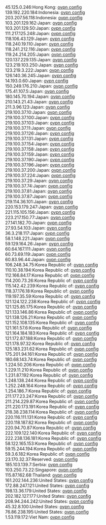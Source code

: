45.125.0.246:Hong Kong: [ovpn config](vpn/45_125_0_246.ovpn)  
139.192.220.184:Indonesia: [ovpn config](vpn/139_192_220_184.ovpn)  
203.207.56.118:Indonesia: [ovpn config](vpn/203_207_56_118.ovpn)  
103.201.129.162:Japan: [ovpn config](vpn/103_201_129_162.ovpn)  
103.201.129.50:Japan: [ovpn config](vpn/103_201_129_50.ovpn)  
111.217.125.248:Japan: [ovpn config](vpn/111_217_125_248.ovpn)  
118.106.43.129:Japan: [ovpn config](vpn/118_106_43_129.ovpn)  
118.240.19.110:Japan: [ovpn config](vpn/118_240_19_110.ovpn)  
118.241.212.116:Japan: [ovpn config](vpn/118_241_212_116.ovpn)  
119.24.214.205:Japan: [ovpn config](vpn/119_24_214_205.ovpn)  
120.137.229.135:Japan: [ovpn config](vpn/120_137_229_135.ovpn)  
123.219.103.250:Japan: [ovpn config](vpn/123_219_103_250.ovpn)  
123.219.3.222:Japan: [ovpn config](vpn/123_219_3_222.ovpn)  
126.140.36.245:Japan: [ovpn config](vpn/126_140_36_245.ovpn)  
14.193.0.60:Japan: [ovpn config](vpn/14_193_0_60.ovpn)  
150.249.176.210:Japan: [ovpn config](vpn/150_249_176_210.ovpn)  
175.41.107.5:Japan: [ovpn config](vpn/175_41_107_5.ovpn)  
180.145.70.194:Japan: [ovpn config](vpn/180_145_70_194.ovpn)  
210.143.21.43:Japan: [ovpn config](vpn/210_143_21_43.ovpn)  
211.3.96.123:Japan: [ovpn config](vpn/211_3_96_123.ovpn)  
219.100.37.10:Japan: [ovpn config](vpn/219_100_37_10.ovpn)  
219.100.37.100:Japan: [ovpn config](vpn/219_100_37_100.ovpn)  
219.100.37.103:Japan: [ovpn config](vpn/219_100_37_103.ovpn)  
219.100.37.11:Japan: [ovpn config](vpn/219_100_37_11.ovpn)  
219.100.37.126:Japan: [ovpn config](vpn/219_100_37_126.ovpn)  
219.100.37.131:Japan: [ovpn config](vpn/219_100_37_131.ovpn)  
219.100.37.154:Japan: [ovpn config](vpn/219_100_37_154.ovpn)  
219.100.37.158:Japan: [ovpn config](vpn/219_100_37_158.ovpn)  
219.100.37.159:Japan: [ovpn config](vpn/219_100_37_159.ovpn)  
219.100.37.190:Japan: [ovpn config](vpn/219_100_37_190.ovpn)  
219.100.37.196:Japan: [ovpn config](vpn/219_100_37_196.ovpn)  
219.100.37.200:Japan: [ovpn config](vpn/219_100_37_200.ovpn)  
219.100.37.224:Japan: [ovpn config](vpn/219_100_37_224.ovpn)  
219.100.37.29:Japan: [ovpn config](vpn/219_100_37_29.ovpn)  
219.100.37.74:Japan: [ovpn config](vpn/219_100_37_74.ovpn)  
219.100.37.81:Japan: [ovpn config](vpn/219_100_37_81.ovpn)  
219.100.37.87:Japan: [ovpn config](vpn/219_100_37_87.ovpn)  
219.114.36.101:Japan: [ovpn config](vpn/219_114_36_101.ovpn)  
220.153.179.247:Japan: [ovpn config](vpn/220_153_179_247.ovpn)  
221.115.105.156:Japan: [ovpn config](vpn/221_115_105_156.ovpn)  
223.217.150.77:Japan: [ovpn config](vpn/223_217_150_77.ovpn)  
27.141.182.70:Japan: [ovpn config](vpn/27_141_182_70.ovpn)  
27.93.54.103:Japan: [ovpn config](vpn/27_93_54_103.ovpn)  
36.3.218.117:Japan: [ovpn config](vpn/36_3_218_117.ovpn)  
58.1.148.221:Japan: [ovpn config](vpn/58_1_148_221.ovpn)  
59.129.164.26:Japan: [ovpn config](vpn/59_129_164_26.ovpn)  
60.64.167.111:Japan: [ovpn config](vpn/60_64_167_111.ovpn)  
60.73.69.119:Japan: [ovpn config](vpn/60_73_69_119.ovpn)  
60.83.96.44:Japan: [ovpn config](vpn/60_83_96_44.ovpn)  
106.248.34.75:Korea Republic of: [ovpn config](vpn/106_248_34_75.ovpn)  
110.10.38.194:Korea Republic of: [ovpn config](vpn/110_10_38_194.ovpn)  
112.166.84.17:Korea Republic of: [ovpn config](vpn/112_166_84_17.ovpn)  
114.200.73.26:Korea Republic of: [ovpn config](vpn/114_200_73_26.ovpn)  
115.142.42.239:Korea Republic of: [ovpn config](vpn/115_142_42_239.ovpn)  
118.37.176.18:Korea Republic of: [ovpn config](vpn/118_37_176_18.ovpn)  
119.197.35.59:Korea Republic of: [ovpn config](vpn/119_197_35_59.ovpn)  
121.124.122.238:Korea Republic of: [ovpn config](vpn/121_124_122_238.ovpn)  
121.125.85.175:Korea Republic of: [ovpn config](vpn/121_125_85_175.ovpn)  
121.133.146.86:Korea Republic of: [ovpn config](vpn/121_133_146_86.ovpn)  
121.138.126.21:Korea Republic of: [ovpn config](vpn/121_138_126_21.ovpn)  
121.152.108.135:Korea Republic of: [ovpn config](vpn/121_152_108_135.ovpn)  
121.161.57.6:Korea Republic of: [ovpn config](vpn/121_161_57_6.ovpn)  
121.164.184.183:Korea Republic of: [ovpn config](vpn/121_164_184_183.ovpn)  
121.172.87.188:Korea Republic of: [ovpn config](vpn/121_172_87_188.ovpn)  
121.178.97.32:Korea Republic of: [ovpn config](vpn/121_178_97_32.ovpn)  
125.183.231.62:Korea Republic of: [ovpn config](vpn/125_183_231_62.ovpn)  
175.201.94.161:Korea Republic of: [ovpn config](vpn/175_201_94_161.ovpn)  
180.68.143.74:Korea Republic of: [ovpn config](vpn/180_68_143_74.ovpn)  
1.224.50.206:Korea Republic of: [ovpn config](vpn/1_224_50_206.ovpn)  
1.229.11.210:Korea Republic of: [ovpn config](vpn/1_229_11_210.ovpn)  
1.231.87.192:Korea Republic of: [ovpn config](vpn/1_231_87_192.ovpn)  
1.248.138.244:Korea Republic of: [ovpn config](vpn/1_248_138_244.ovpn)  
1.252.248.164:Korea Republic of: [ovpn config](vpn/1_252_248_164.ovpn)  
1.254.186.7:Korea Republic of: [ovpn config](vpn/1_254_186_7.ovpn)  
211.177.23.247:Korea Republic of: [ovpn config](vpn/211_177_23_247.ovpn)  
211.214.229.87:Korea Republic of: [ovpn config](vpn/211_214_229_87.ovpn)  
211.220.173.191:Korea Republic of: [ovpn config](vpn/211_220_173_191.ovpn)  
218.38.238.114:Korea Republic of: [ovpn config](vpn/218_38_238_114.ovpn)  
220.116.111.131:Korea Republic of: [ovpn config](vpn/220_116_111_131.ovpn)  
220.118.187.82:Korea Republic of: [ovpn config](vpn/220_118_187_82.ovpn)  
220.94.70.87:Korea Republic of: [ovpn config](vpn/220_94_70_87.ovpn)  
222.109.122.140:Korea Republic of: [ovpn config](vpn/222_109_122_140.ovpn)  
222.238.136.181:Korea Republic of: [ovpn config](vpn/222_238_136_181.ovpn)  
58.122.165.153:Korea Republic of: [ovpn config](vpn/58_122_165_153.ovpn)  
59.15.244.194:Korea Republic of: [ovpn config](vpn/59_15_244_194.ovpn)  
59.3.6.182:Korea Republic of: [ovpn config](vpn/59_3_6_182.ovpn)  
23.170.32.37:Reserved: [ovpn config](vpn/23_170_32_37.ovpn)  
185.103.139.7:Serbia: [ovpn config](vpn/185_103_139_7.ovpn)  
103.250.73.22:Singapore: [ovpn config](vpn/103_250_73_22.ovpn)  
115.87.162.68:Thailand: [ovpn config](vpn/115_87_162_68.ovpn)  
161.202.144.236:United States: [ovpn config](vpn/161_202_144_236.ovpn)  
172.88.247.121:United States: [ovpn config](vpn/172_88_247_121.ovpn)  
198.13.36.179:United States: [ovpn config](vpn/198_13_36_179.ovpn)  
202.182.127.177:United States: [ovpn config](vpn/202_182_127_177.ovpn)  
208.94.244.242:United States: [ovpn config](vpn/208_94_244_242.ovpn)  
45.32.8.100:United States: [ovpn config](vpn/45_32_8_100.ovpn)  
76.86.238.195:United States: [ovpn config](vpn/76_86_238_195.ovpn)  
1.53.119.172:Viet Nam: [ovpn config](vpn/1_53_119_172.ovpn)  
